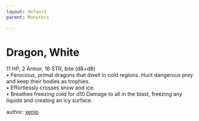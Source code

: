 ```yaml
---
layout: default
parent: Monsters 
   
--- 
```

# Dragon, White
11 HP, 2 Armor, 16 STR, bite (d8+d8)  
• Ferocious, primal dragons that dwell in cold regions.   Hunt dangerous prey and keep their bodies as trophies.  
• Effortlessly crosses snow and ice.  
• Breathes freezing cold for d10 Damage to all in the blast, freezing any liquids and creating an icy surface.  




author: [xenio](https://xenioinabottle.blogspot.com/2021/02/classic-monsters-for-cairnito-part-1.html) 


